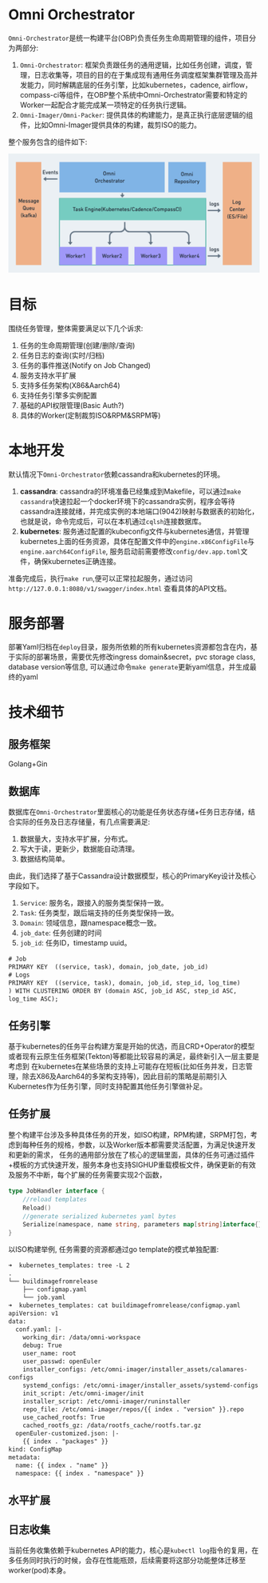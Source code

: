 # Omni Orchestrator 
`Omni-Orchestrator`是统一构建平台(OBP)负责任务生命周期管理的组件，项目分为两部分:
1. `Omni-Orchestrator`: 框架负责跟任务的通用逻辑，比如任务创建，调度，管理，日志收集等，项目的目的在于集成现有通用任务调度框架集群管理及高并发能力，同时解耦底层的任务引擎，比如kubernetes，cadence, airflow，compass-ci等组件，在OBP整个系统中Omni-Orchestrator需要和特定的Worker一起配合才能完成某一项特定的任务执行逻辑。
2. `Omni-Imager/Omni-Packer`: 提供具体的构建能力，是真正执行底层逻辑的组件，比如Omni-Imager提供具体的构建，裁剪ISO的能力。

整个服务包含的组件如下:

![Architecture](./docs/assets/architecture.jpg)
# 目标
围绕任务管理，整体需要满足以下几个诉求:
1. 任务的生命周期管理(创建/删除/查询)
2. 任务日志的查询(实时/归档)
3. 任务的事件推送(Notify on Job Changed)
4. 服务支持水平扩展
5. 支持多任务架构(X86&Aarch64)
6. 支持任务引擎多实例配置
7. 基础的API权限管理(Basic Auth?)
8. 具体的Worker(定制裁剪ISO&RPM&SRPM等)

# 本地开发
默认情况下`Omni-Orchestrator`依赖cassandra和kubernetes的环境。
1. **cassandra**: cassandra的环境准备已经集成到Makefile，可以通过`make cassandra`快速拉起一个docker环境下的cassandra实例，程序会等待cassandra连接就绪，并完成实例的本地端口(9042)映射与数据表的初始化，也就是说，命令完成后，可以在本机通过`cqlsh`连接数据库。
2. **kubernetes**: 服务通过配置的kubeconfig文件与kubernetes通信，并管理kubernetes上面的任务资源，具体在配置文件中的`engine.x86ConfigFile`与`engine.aarch64ConfigFile`, 服务启动前需要修改`config/dev.app.toml`文件，确保kubernetes正确连接。

准备完成后，执行`make run`,便可以正常拉起服务，通过访问 `http://127.0.0.1:8080/v1/swagger/index.html` 查看具体的API文档。

# 服务部署
部署Yaml归档在`deploy`目录，服务所依赖的所有kubernetes资源都包含在内，基于实际的部署场景，需要优先修改ingress domain&secret，pvc storage class, database version等信息, 可以通过命令`make generate`更新yaml信息，并生成最终的yaml

# 技术细节
## 服务框架
Golang+Gin

## 数据库

数据库在`Omni-Orchestrator`里面核心的功能是任务状态存储+任务日志存储，结合实际的任务及日志存储量，有几点需要满足:
1. 数据量大，支持水平扩展，分布式。
2. 写大于读，更新少，数据能自动清理。
3. 数据结构简单。

由此，我们选择了基于Cassandra设计数据模型，核心的PrimaryKey设计及核心字段如下。
1. `Service`: 服务名，跟接入的服务类型保持一致。
2. `Task`: 任务类型，跟后端支持的任务类型保持一致。
3. `Domain`: 领域信息，跟namespace概念一致。
4. `job_date`: 任务创建的时间
5. `job_id`: 任务ID，timestamp uuid。
```shell
# Job
PRIMARY KEY  ((service, task), domain, job_date, job_id)
# Logs
PRIMARY KEY  ((service, task), domain, job_id, step_id, log_time)
) WITH CLUSTERING ORDER BY (domain ASC, job_id ASC, step_id ASC, log_time ASC);
```
## 任务引擎
基于kubernetes的任务平台构建方案是开始的优选，而且CRD+Operator的模型或者现有云原生任务框架(Tekton)等都能比较容易的满足，最终新引入一层主要是考虑到
在kubernetes在某些场景的支持上可能存在短板(比如任务并发，日志管理，除去X86及Aarch64的多架构支持等)，因此目前的策略是前期引入Kubernetes作为任务引擎，同时支持配置其他任务引擎做补足。

## 任务扩展
整个构建平台涉及多种具体任务的开发，如ISO构建，RPM构建，SRPM打包，考虑到每种任务的规格，参数，以及Worker版本都需要灵活配置，为满足快速开发和更新的需求，
任务的通用部分放在了核心的逻辑里面，具体的任务可通过插件+模板的方式快速开发，服务本身也支持SIGHUP重载模板文件，确保更新的有效及服务不中断，每个扩展的任务需要实现2个函数，
```go
type JobHandler interface {
	//reload templates
    Reload()
    //generate serialized kubernetes yaml bytes
    Serialize(namespace, name string, parameters map[string]interface{}) (map[string][]byte, string, error)
}
```

以ISO构建举例, 任务需要的资源都通过go template的模式单独配置:
```shell
➜  kubernetes_templates: tree -L 2
.
└── buildimagefromrelease
    ├── configmap.yaml
    └── job.yaml
➜  kubernetes_templates: cat buildimagefromrelease/configmap.yaml
apiVersion: v1
data:
  conf.yaml: |-
    working_dir: /data/omni-workspace
    debug: True
    user_name: root
    user_passwd: openEuler
    installer_configs: /etc/omni-imager/installer_assets/calamares-configs
    systemd_configs: /etc/omni-imager/installer_assets/systemd-configs
    init_script: /etc/omni-imager/init
    installer_script: /etc/omni-imager/runinstaller
    repo_file: /etc/omni-imager/repos/{{ index . "version" }}.repo
    use_cached_rootfs: True
    cached_rootfs_gz: /data/rootfs_cache/rootfs.tar.gz
  openEuler-customized.json: |-
    {{ index . "packages" }}
kind: ConfigMap
metadata:
  name: {{ index . "name" }}
  namespace: {{ index . "namespace" }}
```
## 水平扩展

## 日志收集
当前任务收集依赖于kubernetes API的能力，核心是`kubectl log`指令的复用，在多任务同时执行的时候，会存在性能瓶颈，后续需要将这部分功能整体迁移至worker(pod)本身。
